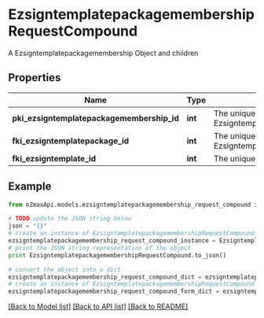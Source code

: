 # EzsigntemplatepackagemembershipRequestCompound

A Ezsigntemplatepackagemembership Object and children

## Properties

Name | Type | Description | Notes
------------ | ------------- | ------------- | -------------
**pki_ezsigntemplatepackagemembership_id** | **int** | The unique ID of the Ezsigntemplatepackagemembership | [optional] 
**fki_ezsigntemplatepackage_id** | **int** | The unique ID of the Ezsigntemplatepackage | 
**fki_ezsigntemplate_id** | **int** | The unique ID of the Ezsigntemplate | 

## Example

```python
from eZmaxApi.models.ezsigntemplatepackagemembership_request_compound import EzsigntemplatepackagemembershipRequestCompound

# TODO update the JSON string below
json = "{}"
# create an instance of EzsigntemplatepackagemembershipRequestCompound from a JSON string
ezsigntemplatepackagemembership_request_compound_instance = EzsigntemplatepackagemembershipRequestCompound.from_json(json)
# print the JSON string representation of the object
print EzsigntemplatepackagemembershipRequestCompound.to_json()

# convert the object into a dict
ezsigntemplatepackagemembership_request_compound_dict = ezsigntemplatepackagemembership_request_compound_instance.to_dict()
# create an instance of EzsigntemplatepackagemembershipRequestCompound from a dict
ezsigntemplatepackagemembership_request_compound_form_dict = ezsigntemplatepackagemembership_request_compound.from_dict(ezsigntemplatepackagemembership_request_compound_dict)
```
[[Back to Model list]](../README.md#documentation-for-models) [[Back to API list]](../README.md#documentation-for-api-endpoints) [[Back to README]](../README.md)


